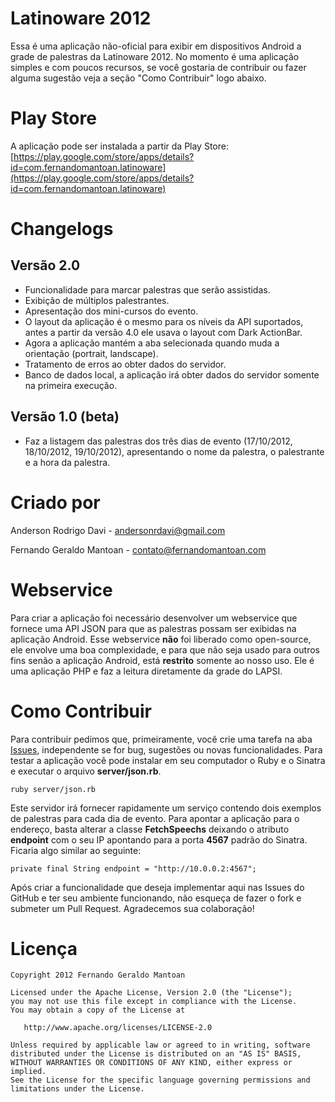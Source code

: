 Latinoware 2012
==================

Essa é uma aplicação não-oficial para exibir em dispositivos Android a grade de palestras da Latinoware 2012. No momento é uma aplicação simples e com poucos recursos, se você gostaria de contribuir ou fazer alguma sugestão veja a seção "Como Contribuir" logo abaixo.

Play Store
=================

A aplicação pode ser instalada a partir da Play Store: [https://play.google.com/store/apps/details?id=com.fernandomantoan.latinoware](https://play.google.com/store/apps/details?id=com.fernandomantoan.latinoware)

Changelogs
==================

## Versão 2.0
* Funcionalidade para marcar palestras que serão assistidas.
* Exibição de múltiplos palestrantes.
* Apresentação dos mini-cursos do evento.
* O layout da aplicação é o mesmo para os níveis da API suportados, antes a partir da versão 4.0 ele usava o layout com Dark ActionBar.
* Agora a aplicação mantém a aba selecionada quando muda a orientação (portrait, landscape).
* Tratamento de erros ao obter dados do servidor.
* Banco de dados local, a aplicação irá obter dados do servidor somente na primeira execução.

## Versão 1.0 (beta)
* Faz a listagem das palestras dos três dias de evento (17/10/2012, 18/10/2012, 19/10/2012), apresentando o nome da palestra, o palestrante e a hora da palestra.

Criado por
==================

Anderson Rodrigo Davi - <andersonrdavi@gmail.com>

Fernando Geraldo Mantoan - <contato@fernandomantoan.com>

Webservice
==================

Para criar a aplicação foi necessário desenvolver um webservice que fornece uma API JSON para que as palestras possam ser exibidas na aplicação Android. Esse webservice **não** foi liberado como open-source, ele envolve uma boa complexidade, e para que não seja usado para outros fins senão a aplicação Android, está **restrito** somente ao nosso uso. Ele é uma aplicação PHP e faz a leitura diretamente da grade do LAPSI.

Como Contribuir
==================

Para contribuir pedimos que, primeiramente, você crie uma tarefa na aba [Issues](https://github.com/fernandomantoan/android-latinoware/issues), independente se for bug, sugestões ou novas funcionalidades. Para testar a aplicação você pode instalar em seu computador o Ruby e o Sinatra e executar o arquivo **server/json.rb**.

    ruby server/json.rb

Este servidor irá fornecer rapidamente um serviço contendo dois exemplos de palestras para cada dia de evento. Para apontar a aplicação para o endereço, basta alterar a classe **FetchSpeechs** deixando o atributo **endpoint** com o seu IP apontando para a porta **4567** padrão do Sinatra. Ficaria algo similar ao seguinte:

    private final String endpoint = "http://10.0.0.2:4567";

Após criar a funcionalidade que deseja implementar aqui nas Issues do GitHub e ter seu ambiente funcionando, não esqueça de fazer o fork e submeter um Pull Request. Agradecemos sua colaboração!


Licença
==================

    Copyright 2012 Fernando Geraldo Mantoan

    Licensed under the Apache License, Version 2.0 (the "License");
    you may not use this file except in compliance with the License.
    You may obtain a copy of the License at

       http://www.apache.org/licenses/LICENSE-2.0

    Unless required by applicable law or agreed to in writing, software
    distributed under the License is distributed on an "AS IS" BASIS,
    WITHOUT WARRANTIES OR CONDITIONS OF ANY KIND, either express or implied.
    See the License for the specific language governing permissions and
    limitations under the License.


